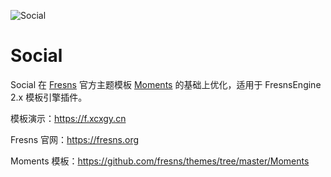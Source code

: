 ![Social](https://gitee.com/twelve_4_0/discuzq/raw/master/screely-1688385120140.png)

# Social
Social  在 [Fresns](https://fresns.org) 官方主题模板 [Moments](https://github.com/fresns/themes/tree/master/Moments) 的基础上优化，适用于 FresnsEngine 2.x 模板引擎插件。



模板演示：https://f.xcxgy.cn

Fresns 官网：https://fresns.org

Moments 模板：https://github.com/fresns/themes/tree/master/Moments
